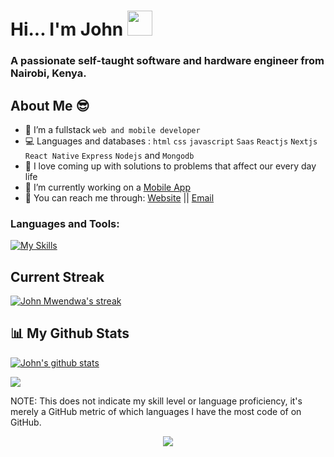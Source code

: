 # Hi... I'm John   <img src="https://user-images.githubusercontent.com/72663882/171687151-bb31c996-c9d2-49c8-b593-734946893b23.gif" width="40">

### A passionate self-taught software and hardware engineer from Nairobi, Kenya.


##  About Me 😎

- 👯 I’m a fullstack `web and mobile developer`
- 💻 Languages and databases :  `html` `css` `javascript` `Saas` `Reactjs` `Nextjs` `React Native` `Express` `Nodejs` and `Mongodb`
- 💉 I love coming up with solutions to problems that affect our every day life
- 🔭 I’m currently working on a  [Mobile App](https://github.com/JohnMwendwa "Project coming soon")
- 📧 You can reach me through: <a href="https://johnmwendwa.me">Website</a>   ||  <a href="mailto:dev.johnmwendwa@gmail.com">Email</a>

### **Languages and Tools:**  
[![My Skills](https://skills.thijs.gg/icons?i=html,css,js,sass,react,next,expressjs,nodejs,mongodb,firebase,md,git,github,xd,vscode,jest,styledcomponents&perline=17)](https://skills.thijs.gg)


## **Current Streak**
<p>
    <a href="https://github.com/johnmwendwa/github-readme-streak-stats">
        <img title="🔥 Get streak stats for your profile at git.io/streak-stats" alt="John Mwendwa's streak" src="https://github-readme-streak-stats.herokuapp.com/?user=johnmwendwa&theme=highcontrast&hide_border=true&stroke=0000&background=060A0CD0"/>
    </a>
</p>
  
## 📊 My Github Stats

 <p>
    <a href="https://github.com/johnmwendwa">
  <img align="center" src="https://github-readme-stats.vercel.app/api?username=johnmwendwa&show_icons=true&theme=codeSTACKr&line_height=27" alt="John's github stats"/>
    </a>
</p>

<p>
    <a href="https://github.com/johnmwendwa">
      <img align="center" src="https://github-readme-stats.vercel.app/api/top-langs/?username=johnmwendwa&theme=codeSTACKr&hide_langs_below=1" />
    </a>
</p>

<p>NOTE: This does not indicate my skill level or language proficiency, it's merely a GitHub metric of which languages I have the most code of on GitHub.</p>

<p align="center">
  <img src="https://capsule-render.vercel.app/api?type=waving&color=gradient&height=60&section=footer"/>
</p>

